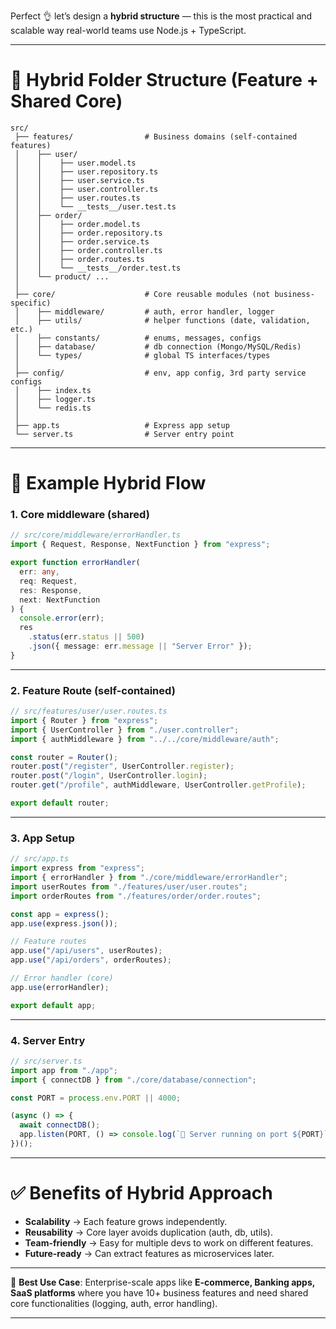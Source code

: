 Perfect 👌 let’s design a **hybrid structure** — this is the most practical and scalable way real-world teams use Node.js + TypeScript.

---

# 🚀 Hybrid Folder Structure (Feature + Shared Core)

```
src/
 ├── features/                # Business domains (self-contained features)
 │    ├── user/
 │    │    ├── user.model.ts
 │    │    ├── user.repository.ts
 │    │    ├── user.service.ts
 │    │    ├── user.controller.ts
 │    │    ├── user.routes.ts
 │    │    └── __tests__/user.test.ts
 │    ├── order/
 │    │    ├── order.model.ts
 │    │    ├── order.repository.ts
 │    │    ├── order.service.ts
 │    │    ├── order.controller.ts
 │    │    ├── order.routes.ts
 │    │    └── __tests__/order.test.ts
 │    └── product/ ...
 │
 ├── core/                    # Core reusable modules (not business-specific)
 │    ├── middleware/         # auth, error handler, logger
 │    ├── utils/              # helper functions (date, validation, etc.)
 │    ├── constants/          # enums, messages, configs
 │    ├── database/           # db connection (Mongo/MySQL/Redis)
 │    └── types/              # global TS interfaces/types
 │
 ├── config/                  # env, app config, 3rd party service configs
 │    ├── index.ts
 │    ├── logger.ts
 │    └── redis.ts
 │
 ├── app.ts                   # Express app setup
 └── server.ts                # Server entry point
```

---

# 🔹 Example Hybrid Flow

### 1. **Core middleware (shared)**

```ts
// src/core/middleware/errorHandler.ts
import { Request, Response, NextFunction } from "express";

export function errorHandler(
  err: any,
  req: Request,
  res: Response,
  next: NextFunction
) {
  console.error(err);
  res
    .status(err.status || 500)
    .json({ message: err.message || "Server Error" });
}
```

---

### 2. **Feature Route (self-contained)**

```ts
// src/features/user/user.routes.ts
import { Router } from "express";
import { UserController } from "./user.controller";
import { authMiddleware } from "../../core/middleware/auth";

const router = Router();
router.post("/register", UserController.register);
router.post("/login", UserController.login);
router.get("/profile", authMiddleware, UserController.getProfile);

export default router;
```

---

### 3. **App Setup**

```ts
// src/app.ts
import express from "express";
import { errorHandler } from "./core/middleware/errorHandler";
import userRoutes from "./features/user/user.routes";
import orderRoutes from "./features/order/order.routes";

const app = express();
app.use(express.json());

// Feature routes
app.use("/api/users", userRoutes);
app.use("/api/orders", orderRoutes);

// Error handler (core)
app.use(errorHandler);

export default app;
```

---

### 4. **Server Entry**

```ts
// src/server.ts
import app from "./app";
import { connectDB } from "./core/database/connection";

const PORT = process.env.PORT || 4000;

(async () => {
  await connectDB();
  app.listen(PORT, () => console.log(`🚀 Server running on port ${PORT}`));
})();
```

---

# ✅ Benefits of Hybrid Approach

- **Scalability** → Each feature grows independently.
- **Reusability** → Core layer avoids duplication (auth, db, utils).
- **Team-friendly** → Easy for multiple devs to work on different features.
- **Future-ready** → Can extract features as microservices later.

---

📌 **Best Use Case**: Enterprise-scale apps like **E-commerce, Banking apps, SaaS platforms** where you have 10+ business features and need shared core functionalities (logging, auth, error handling).

---
